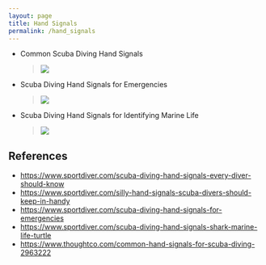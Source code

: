 ```yaml
---
layout: page
title: Hand Signals
permalink: /hand_signals
---
```

* Common Scuba Diving Hand Signals
    > [![](http://img.youtube.com/vi/KRRvlTRWNsg/0.jpg)](http://www.youtube.com/watch?v=KRRvlTRWNsg "Common Scuba Diving Hand Signals")
* Scuba Diving Hand Signals for Emergencies
    > [![](http://img.youtube.com/vi/5Bp9c9B9UEo/0.jpg)](http://www.youtube.com/watch?v=5Bp9c9B9UEo "Scuba Diving Hand Signals for Emergencies")
* Scuba Diving Hand Signals for Identifying Marine Life
    > [![](http://img.youtube.com/vi/_UrGqpr8bOY/0.jpg)](http://www.youtube.com/watch?v=_UrGqpr8bOY "Scuba Diving Hand Signals for Identifying Marine Life")

## References
* https://www.sportdiver.com/scuba-diving-hand-signals-every-diver-should-know
* https://www.sportdiver.com/silly-hand-signals-scuba-divers-should-keep-in-handy
* https://www.sportdiver.com/scuba-diving-hand-signals-for-emergencies
* https://www.sportdiver.com/scuba-diving-hand-signals-shark-marine-life-turtle
* https://www.thoughtco.com/common-hand-signals-for-scuba-diving-2963222